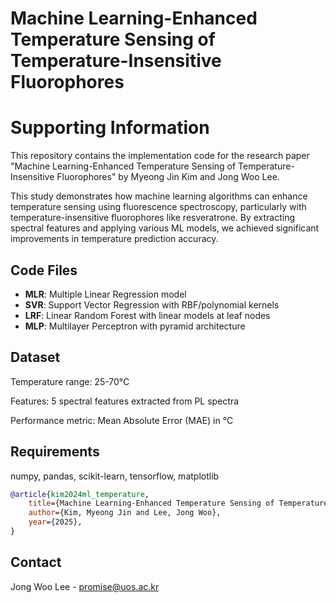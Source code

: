 # Machine Learning-Enhanced Temperature Sensing of Temperature-Insensitive Fluorophores

# Supporting Information

This repository contains the implementation code for the research paper "Machine Learning-Enhanced Temperature Sensing of Temperature-Insensitive Fluorophores" by Myeong Jin Kim and Jong Woo Lee.

This study demonstrates how machine learning algorithms can enhance temperature sensing using fluorescence spectroscopy, particularly with temperature-insensitive fluorophores like resveratrone. By extracting spectral features and applying various ML models, we achieved significant improvements in temperature prediction accuracy.

## Code Files
- **MLR**: Multiple Linear Regression model
- **SVR**: Support Vector Regression with RBF/polynomial kernels
- **LRF**: Linear Random Forest with linear models at leaf nodes
- **MLP**: Multilayer Perceptron with pyramid architecture

## Dataset
Temperature range: 25-70°C

Features: 5 spectral features extracted from PL spectra

Performance metric: Mean Absolute Error (MAE) in °C

## Requirements
numpy, pandas, scikit-learn, tensorflow, matplotlib

```bibtex
@article{kim2024ml_temperature,
    title={Machine Learning-Enhanced Temperature Sensing of Temperature-Insensitive Fluorophores},
    author={Kim, Myeong Jin and Lee, Jong Woo},
    year={2025},
}
```

## Contact
Jong Woo Lee - promise@uos.ac.kr
